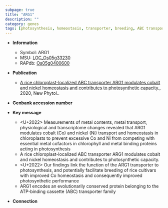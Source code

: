 ```yaml
---
subpage: true
title: "ARG1"
description: ""
category: genes
tags: [photosynthesis, homeostasis, transporter, breeding, ABC transporter, metal transport]
---
```


* **Information**  
    + Symbol: ARG1  
    + MSU: [LOC_Os05g33230](http://rice.plantbiology.msu.edu/cgi-bin/ORF_infopage.cgi?orf=LOC_Os05g33230)  
    + RAPdb: [Os05g0400600](http://rapdb.dna.affrc.go.jp/viewer/gbrowse_details/irgsp1?name=Os05g0400600)  

* **Publication**  
    + [A rice chloroplast-localized ABC transporter ARG1 modulates cobalt and nickel homeostasis and contributes to photosynthetic capacity.](http://www.ncbi.nlm.nih.gov/pubmed?term=A+rice+chloroplast-localized+ABC+transporter+ARG1+modulates+cobalt+and+nickel+homeostasis+and+contributes+to+photosynthetic+capacity.%5BTitle%5D), 2020, New Phytol..

* **Genbank accession number**  

* **Key message**  
    + <U+2022> Measurements of metal contents, metal transport, physiological and transcriptome changes revealed that ARG1 modulates cobalt (Co) and nickel (Ni) transport and homeostasis in chloroplasts to prevent excessive Co and Ni from competing with essential metal cofactors in chlorophyll and metal binding proteins acting in photosynthesis
    + A rice chloroplast-localized ABC transporter ARG1 modulates cobalt and nickel homeostasis and contributes to photosynthetic capacity.
    + <U+2022> Our findings link the function of the ARG1 transporter to photosynthesis, and potentially facilitate breeding of rice cultivars with improved Co homeostasis and consequently improved photosynthetic performance
    + ARG1 encodes an evolutionarily conserved protein belonging to the ATP-binding cassette (ABC) transporter family

* **Connection**  




